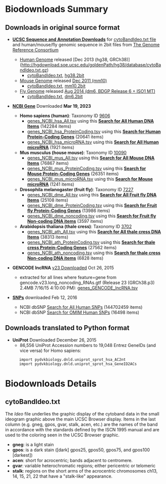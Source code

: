 # Biodownloads Summary

## Downloads in original source format
* [**UCSC Sequence and Annotation Downloads**](http://hgdownload.cse.ucsc.edu/downloads.html) for 
  [cytoBandIdeo.txt file](#cytobandideotxt) and human/mouse/fly genomic sequence in 2bit files from
  [The Genome Reference Consortium](http://www.ncbi.nlm.nih.gov/projects/genome/assembly/grc/)
  * <a name="top"></a>
    [Human Genome](http://hgdownload.soe.ucsc.edu/goldenPath/hg38/database/) released 
    [Dec 2013 (hg38, GRCh38)] (http://hgdownload.soe.ucsc.edu/goldenPath/hg38/database/cytoBandIdeo.txt.gz)
    * [cytoBandIdeo.txt](./UCSC/hg38/cytoBandIdeo.txt),
      [hg38.2bit](http://hgdownload.cse.ucsc.edu/goldenPath/hg38/bigZips/)
  * <a name="top"></a>
    [Mouse Genome](http://hgdownload.soe.ucsc.edu/goldenPath/mm10/database/) released 
    [Dec 2011 (mm10)](http://hgdownload.soe.ucsc.edu/goldenPath/mm10/database/cytoBandIdeo.txt.gz)
    * [cytoBandIdeo.txt](./UCSC/mm10/cytoBandIdeo.txt), 
      [mm10.2bit](http://hgdownload.cse.ucsc.edu/goldenPath/mm10/bigZips/)
  * <a name="top"></a>
    [Fly Genome](http://hgdownload.soe.ucsc.edu/goldenPath/dm6/database/) released 
    [Aug 2014 (dm6, BDGP Release 6 + ISO1 MT)](http://hgdownload.soe.ucsc.edu/goldenPath/dm6/database/cytoBandIdeo.txt.gz)
    * [cytoBandIdeo.txt](./UCSC/dm6/cytoBandIdeo.txt),
      [dm6.2bit](http://hgdownload.cse.ucsc.edu/goldenPath/dm6/bigZips/)

* [**NCBI Gene**](http://www.ncbi.nlm.nih.gov/gene/) Downloaded **Mar 19, 2023**
  * **Homo sapiens (human)**: Taxonomy ID [9606](
    http://www.ncbi.nlm.nih.gov/Taxonomy/Browser/wwwtax.cgi?mode=Info&id=9606&lvl=3&lin=f&keep=1&srchmode=1&unlock)
    * [genes_NCBI_hsa_All.tsv](./NCBI/genes_NCBI_hsa_All.tsv) using this
      [**Search for All Human DNA Items**](http://www.ncbi.nlm.nih.gov/gene/?term=%229606%22%5BTaxonomy+ID%5D+AND+alive%5Bproperty%5D)
      (142284 items)
    * [genes_NCBI_hsa_ProteinCoding.tsv](./NCBI/genes_NCBI_hsa_ProteinCoding.tsv) using this
      [**Search for Human Protein-Coding Genes**](http://www.ncbi.nlm.nih.gov/gene/?term=genetype+protein+coding%5BProperties%5D+AND+%229606%22%5BTaxonomy+ID%5D+AND+alive%5Bproperty%5D)
      (20641 items) 
    * [genes_NCBI_hsa_microRNA.tsv](./NCBI/genes_NCBI_hsa_microRNA.tsv) using this
      [**Search for All Human microRNA**](http://www.ncbi.nlm.nih.gov/gene/?term=9606%5BTaxonomy+ID%5D+AND+alive%5Bproperty%5D+AND+genetype+ncRNA%5BProperties%5D+AND+microRNA%5BTI%5D)
      (1921 items) 
  * **Mus musculus (house mouse)**: Taxonomy ID [10090](http://www.ncbi.nlm.nih.gov/Taxonomy/Browser/wwwtax.cgi?mode=Info&id=10090&lvl=3&lin=f&keep=1&srchmode=1&unlock)
    * [genes_NCBI_mus_All.tsv](./NCBI/genes_NCBI_mus_All.tsv) using this
      [**Search for All Mouse DNA Items**](http://www.ncbi.nlm.nih.gov/gene/?term=%2210090%22%5BTaxonomy+ID%5D+AND+alive%5Bproperty%5D)
      (76867 items) 
    * [genes_NCBI_mus_ProteinCoding.tsv](./NCBI/genes_NCBI_mus_ProteinCoding.tsv) using this
      [**Search for Mouse Protein-Coding Genes**](http://www.ncbi.nlm.nih.gov/gene/?term=genetype+protein+coding%5BProperties%5D+AND+%2210090%22%5BTaxonomy+ID%5D+AND+alive%5Bproperty%5D)
      (26351 items) 
    * [genes_NCBI_mus_microRNA.tsv](./NCBI/genes_NCBI_mus_microRNA.tsv) using this
      [**Search for Mouse microRNA**](http://www.ncbi.nlm.nih.gov/gene/?term=10090%5BTaxonomy+ID%5D+AND+alive%5Bproperty%5D+AND+genetype+ncRNA%5BProperties%5D+AND+microRNA%5BTI%5D)
      (1241 items) 
  * **Drosophila melanogaster (fruit fly)**: Taxonomy ID [7227](http://www.ncbi.nlm.nih.gov/Taxonomy/Browser/wwwtax.cgi?mode=Info&id=7227&lvl=3&lin=f&keep=1&srchmode=1&unlock)
    * [genes_NCBI_dme_All.tsv](./NCBI/genes_NCBI_dme_All.tsv) using this
      [**Search for All Fruit fly DNA Items**](http://www.ncbi.nlm.nih.gov/gene/?term=%227227%22%5BTaxonomy+ID%5D+AND+alive%5Bproperty%5D)
      (25108 items) 
    * [genes_NCBI_dme_ProteinCoding.tsv](./NCBI/genes_NCBI_dme_ProteinCoding.tsv) using this
      [**Search for Fruit fly Protein-Coding Genes**](http://www.ncbi.nlm.nih.gov/gene/?term=genetype+protein+coding%5BProperties%5D+AND+%227227%22%5BTaxonomy+ID%5D+AND+alive%5Bproperty%5D)
      (13986 items) 
    * [genes_NCBI_dme_noncoding.tsv](./NCBI/genes_NCBI_dme_noncoding.tsv) using this
      [**Search for Fruit fly Non-coding DNA items**](http://www.ncbi.nlm.nih.gov/gene/?term=7227%5BTaxonomy+ID%5D+AND+alive%5Bproperty%5D+AND+((%22genetype+miscrna%22%5BProperties%5D+OR+%22genetype+ncrna%22%5BProperties%5D+OR+%22genetype+rrna%22%5BProperties%5D+OR+%22genetype+trna%22%5BProperties%5D+OR+%22genetype+scrna%22%5BProperties%5D+OR+%22genetype+snrna%22%5BProperties%5D+OR+%22genetype+snorna%22%5BProperties%5D)+NOT+%22genetype+protein+coding%22%5BProperties%5D))
      (3597 items) 
  * **Arabidopsis thaliana (thale cress)**: Taxonomy ID [3702](http://www.ncbi.nlm.nih.gov/Taxonomy/Browser/wwwtax.cgi?mode=Info&id=3702&lvl=3&lin=f&keep=1&srchmode=1&unlock)
    * [genes_NCBI_ath_All.tsv](./NCBI/genes_NCBI_ath_All.tsv) using this
      [**Search for All thale cress DNA Items**](http://www.ncbi.nlm.nih.gov/gene/?term=%223702%22%5BTaxonomy+ID%5D+AND+alive%5Bproperty%5D)
      (38313 items) 
    * [genes_NCBI_ath_ProteinCoding.tsv](./NCBI/genes_NCBI_ath_ProteinCoding.tsv) using this
      [**Search for thale cress Protein-Coding Genes**](http://www.ncbi.nlm.nih.gov/gene/?term=genetype+protein+coding%5BProperties%5D+AND+%223702%22%5BTaxonomy+ID%5D+AND+alive%5Bproperty%5D)
      (27562 items) 
    * [genes_NCBI_ath_noncoding.tsv](./NCBI/genes_NCBI_ath_noncoding.tsv) using this
      [**Search for thale cress Non-coding DNA items**](http://www.ncbi.nlm.nih.gov/gene/?term=3702%5BTaxonomy+ID%5D+AND+alive%5Bproperty%5D+AND+((%22genetype+miscrna%22%5BProperties%5D+OR+%22genetype+ncrna%22%5BProperties%5D+OR+%22genetype+rrna%22%5BProperties%5D+OR+%22genetype+trna%22%5BProperties%5D+OR+%22genetype+scrna%22%5BProperties%5D+OR+%22genetype+snrna%22%5BProperties%5D+OR+%22genetype+snorna%22%5BProperties%5D)+NOT+%22genetype+protein+coding%22%5BProperties%5D))
      (6828 items) 

* **GENCODE lncRNA** [v23 Downloaded](ftp://ftp.sanger.ac.uk/pub/gencode/Gencode_human/release_23/) Oct 26, 2015
  * extracted for all lines where feature=gene from gencode.v23.long_noncoding_RNAs.gtf 
    (Release 23 (GRCh38.p3) 2.4MB 7/16/15 4:10:00 PM):
    [genes_GENCODE_lncRNA.tsv](./GENCODE/genes_GENCODE_lncRNA.tsv)

* [**SNPs**](http://learn.genetics.utah.edu/content/pharma/snips/) downloaded Feb 12, 2016   
  * NCBI dbSNP [Search for All Human SNPs](http://www.ncbi.nlm.nih.gov/snp/?term=%22Homo+sapiens%22%5BOrganism%5D+AND+snp%5BSnp_Class%5D) 
   (144702459 items)
  * NCBI dbSNP [Search for OMIM Human SNPs](http://www.ncbi.nlm.nih.gov/snp/?term=%22Homo+sapiens%22%5BOrganism%5D+AND+snp%5BSnp_Class%5D+AND+AND+snp_omim%5BFilter%5D) 
   (16498 items)

## Downloads translated to Python format
* **UniProt** Downloaded December 26, 2015
  * 86,556 UniProt Accession numbers to 19,048 Entrez GeneIDs (and vice versa) for Homo sapiens:    
  ```
     import pydvkbiology.dnld.uniprot_sprot_hsa_AC2nt
     import pydvkbiology.dnld.uniprot_sprot_hsa_GeneID2ACs
  ```

# Biodownloads Details

## <a name="cytoBandIdeo"></a>cytoBandIdeo.txt

The *Ideo* file underlies the graphic display of the cytoband data in the small ideogram graphic above the main UCSC Browser display. Items in the last column (e.g. gneg, gpos, gvar, stalk, acen, etc.) are the names of the band in accordance with the standards defined by the ISCN 1995 manual and are used to the coloring seen in the UCSC Browser graphic.

* **gneg**: is a light stain
* **gpos**: is a dark stain ([dark] gpos25, gpos50, gpos75, and gpos100 [darkest])
* **acen**: short for acrocentric; bands adjacent to centromere.
* **gvar**: variable heterochromatic regions; either pericentric or telomeric
* **stalk**: regions on the short arms of the acrocentric chromosomes ch13, 14, 15, 21, 22 that have a "stalk-like" appearance.

